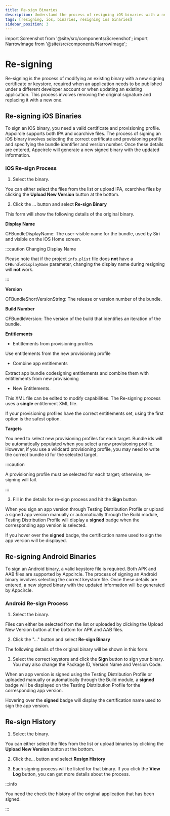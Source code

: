```yaml
---
title: Re-sign Binaries
description: Understand the process of resigning iOS binaries with a new certificate or keystore. Crucial for publishing under a different developer account.
tags: [resigning, ios, binaries, resigning ios binaries]
sidebar_position: 3
---
```


import Screenshot from '@site/src/components/Screenshot';
import NarrowImage from '@site/src/components/NarrowImage';

# Re-signing

Re-signing is the process of modifying an existing binary with a new signing certificate or keystore, required when an application needs to be published under a different developer account or when updating an existing application. This process involves removing the original signature and replacing it with a new one.

## Re-signing iOS Binaries

To sign an iOS binary, you need a valid certificate and provisioning profile. Appcircle supports both IPA and xcarchive files. The process of signing an iOS binary involves selecting the correct certificate and provisioning profile and specifying the bundle identifier and version number. Once these details are entered, Appcircle will generate a new signed binary with the updated information.

### iOS Re-sign Process

1. Select the binary.

You can either select the files from the list or upload IPA, xcarchive files by clicking the **Upload New Version** button at the bottom.

<Screenshot url='https://cdn.appcircle.io/docs/assets/BE-4163-ios9.png' />

2. Click the ... button and select **Re-sign Binary**

<Screenshot url='https://cdn.appcircle.io/docs/assets/BE-4163-ios10.png' />

This form will show the following details of the original binary.

**Display Name**

CFBundleDisplayName: The user-visible name for the bundle, used by Siri and visible on the iOS Home screen.

:::caution Changing Display Name

Please note that if the project `info.plist` file does **not** have a `CFBundleDisplayName` parameter, changing the display name during resigning will **not** work.

:::

**Version**

CFBundleShortVersionString: The release or version number of the bundle.

**Build Number**

CFBundleVersion: The version of the build that identifies an iteration of the bundle.

**Entitlements**

- Entitlements from provisioning profiles

Use entitlements from the new provisioning profile

- Combine app entitlements

Extract app bundle codesigning entitlements and combine them with entitlements from new provisioning

- New Entitlements.

This XML file can be edited to modify capabilities. The Re-signing process uses a **single** entitlement XML file.

If your provisioning profiles have the correct entitlements set, using the first option is the safest option.

**Targets**

You need to select new provisioning profiles for each target. Bundle ids will be automatically populated when you select a new provisioning profile. However, if you use a wildcard provisioning profile, you may need to write the correct bundle id for the selected target.

:::caution

A provisioning profile must be selected for each target; otherwise, re-signing will fail.

:::

3. Fill in the details for re-sign process and hit the **Sign** button

<Screenshot url='https://cdn.appcircle.io/docs/assets/BE-4163-ios11.png' />

When you sign an app version through Testing Distribution Profile or upload a signed app version manually or automatically through the Build module, Testing Distribution Profile will display a **signed** badge when the corresponding app version is selected.

<Screenshot url='https://cdn.appcircle.io/docs/assets/BE-4163-ios12.png' />

If you hover over the **signed** badge, the certification name used to sign the app version will be displayed.

<Screenshot url='https://cdn.appcircle.io/docs/assets/BE-4163-ios13.png' />

## Re-signing Android Binaries

To sign an Android binary, a valid keystore file is required. Both APK and AAB files are supported by Appcircle. The process of signing an Android binary involves selecting the correct keystore file. Once these details are entered, a new signed binary with the updated information will be generated by Appcircle.

### Android Re-sign Process

1. Select the binary.

Files can either be selected from the list or uploaded by clicking the Upload New Version button at the bottom for APK and AAB files.

<Screenshot url='https://cdn.appcircle.io/docs/assets/BE-4163-android1.png' />

2. Click the "..." button and select **Re-sign Binary**

<Screenshot url='https://cdn.appcircle.io/docs/assets/BE-4163-android2.png' />

The following details of the original binary will be shown in this form.

3. Select the correct keystore and click the **Sign** button to sign your binary. You may also change the Package ID, Version Name and Version Code.

<Screenshot url='https://cdn.appcircle.io/docs/assets/BE-4163-android3.png' />

When an app version is signed using the Testing Distribution Profile or uploaded manually or automatically through the Build module, a **signed** badge will be displayed on the Testing Distribution Profile for the corresponding app version.

<Screenshot url='https://cdn.appcircle.io/docs/assets/BE-4163-android4.png' />

Hovering over the **signed** badge will display the certification name used to sign the app version.

<Screenshot url='https://cdn.appcircle.io/docs/assets/BE-4163-android5.png' />

## Re-sign History

1. Select the binary.

You can either select the files from the list or upload binaries by clicking the **Upload New Version** button at the bottom.

<Screenshot url='https://cdn.appcircle.io/docs/assets/BE-4163-ios9.png' />

2. Click the... button and select **Resign History**

<Screenshot url='https://cdn.appcircle.io/docs/assets/BE-4163-ios16.png' />

3. Each signing process will be listed for that binary. If you click the **View Log** button, you can get more details about the process.

<Screenshot url='https://cdn.appcircle.io/docs/assets/BE-4163-ios17.png' />

:::info

You need the check the history of the original application that has been signed.

:::